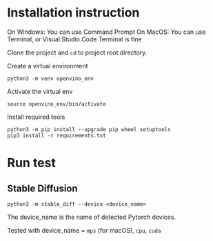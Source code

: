 
# Installation instruction

On Windows: You can use Command Prompt
On MacOS: You can use Terminal, or Visual Studio Code Terminal is fine

Clone the project and `cd` to project root directory.

Create a virtual environment

```
python3 -m venv openvino_env
```

Activate the virtual env

```
source openvino_env/bin/activate
```

Install required tools

```
python3 -m pip install --upgrade pip wheel setuptools
pip3 install -r requirements.txt
```
# Run test

## Stable Diffusion

```
python3 -m stable_diff --device <device_name>
```

The device_name is the name of detected Pytorch devices.

Tested with device_name = `mps` (for macOS), `cpu`, `cuda`

